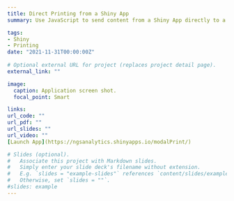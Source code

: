 ```yaml
---
title: Direct Printing from a Shiny App
summary: Use JavaScript to send content from a Shiny App directly to a printer. 

tags:
- Shiny
- Printing
date: "2021-11-31T00:00:00Z"
 
# Optional external URL for project (replaces project detail page).
external_link: ""

image:
  caption: Application screen shot.
  focal_point: Smart 

links:
url_code: ""
url_pdf: ""
url_slides: ""
url_video: ""
[Launch App](https://ngsanalytics.shinyapps.io/modalPrint/)

# Slides (optional).
#   Associate this project with Markdown slides.
#   Simply enter your slide deck's filename without extension.
#   E.g. `slides = "example-slides"` references `content/slides/example-slides.md`.
#   Otherwise, set `slides = ""`.
#slides: example
---
```

